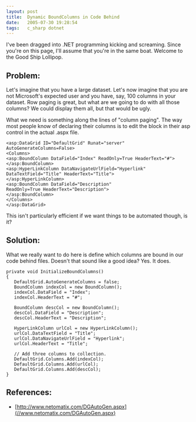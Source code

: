 ```yaml
---
layout: post
title:  Dynamic BoundColumns in Code Behind
date:   2005-07-30 19:28:54
tags:   c_sharp dotnet
---
```

I've been dragged into .NET programming kicking and screaming. Since you're on this page, I'll assume that you're in the same boat. Welcome to the Good Ship Lollipop.

## Problem:

Let's imagine that you have a large dataset. Let's now imagine that you are not Microsoft's expected user and you have, say, 100 columns in your dataset. Row paging is great, but what are we going to do with all those columns? We could display them all, but that would be ugly.

What we need is something along the lines of "column paging". The way most people know of declaring their columns is to edit the <columns> block in their asp control in the actual .aspx file.

```
<asp:DataGrid ID="DefaultGrid" Runat="server" AutoGenerateColumns=False>
<Columns>
<asp:BoundColumn DataField="Index" ReadOnly=True HeaderText="#">
</asp:BoundColumn>
<asp:HyperLinkColumn DataNavigateUrlField="Hyperlink"
DataTextField="Title" HeaderText="Title">
</asp:HyperLinkColumn>
<asp:BoundColumn DataField="Description"
ReadOnly=True HeaderText="Description">
</asp:BoundColumn>
</Columns>
</asp:DataGrid>
```

This isn't particularly efficient if we want things to be automated though, is it?

## Solution:

What we really want to do here is define which columns are bound in our code behind files. Doesn't that sound like a good idea? Yes. It does.

```
private void InitializeBoundColumns()
{
   DefaultGrid.AutoGenerateColumns = false;
   BoundColumn indexCol = new BoundColumn();
   indexCol.DataField = "Index";
   indexCol.HeaderText = "#";

   BoundColumn descCol = new BoundColumn();
   descCol.DataField = "Description";
   descCol.HeaderText = "Description";

   HyperLinkColumn urlCol = new HyperLinkColumn();
   urlCol.DataTextField = "Title";
   urlCol.DataNavigateUrlField = "Hyperlink";
   urlCol.HeaderText = "Title";

   // Add three columns to collection.
   DefaultGrid.Columns.Add(indexCol);
   DefaultGrid.Columns.Add(urlCol);
   DefaultGrid.Columns.Add(descCol);
}  
```

## References:
* [http://www.netomatix.com/DGAutoGen.aspx](//www.netomatix.com/DGAutoGen.aspx)
